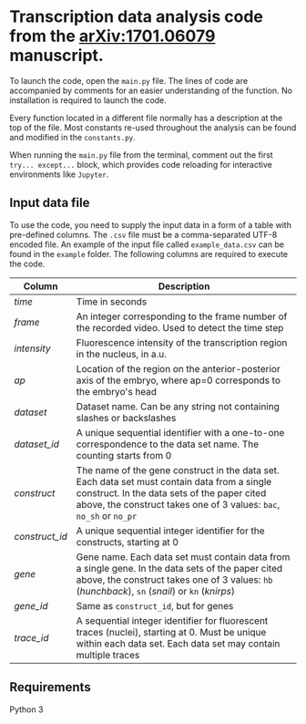 # Transcription data analysis code from the [arXiv:1701.06079](https://arxiv.org/abs/1701.06079) manuscript.

To launch the code, open the `main.py` file. The lines of code are accompanied by comments for an easier understanding of the function. No installation is required to launch the code.

Every function located in a different file normally has a description at the top of the file. Most constants re-used throughout the analysis can be found and modified in the `constants.py`.

When running the `main.py` file from the terminal, comment out the first `try... except...` block, which provides code reloading for interactive environments like `Jupyter`.

## Input data file

To use the code, you need to supply the input data in a form of a table with pre-defined columns. The `.csv` file must be a comma-separated UTF-8 encoded file. An example of the input file called `example_data.csv` can be found in the `example` folder. The following columns are required to execute the code.

|Column | Description|
--- | ---
*time* | Time in seconds
*frame* | An integer corresponding to the frame number of the recorded video. Used to detect the time step
*intensity* | Fluorescence intensity of the transcription region in the nucleus, in a.u.
*ap* | Location of the region on the anterior-posterior axis of the embryo, where ap=0 corresponds to the embryo's head
*dataset* | Dataset name. Can be any string not containing slashes or backslashes
*dataset_id* | A unique sequential identifier with a one-to-one correspondence to the data set name. The counting starts from 0
*construct* | The name of the gene construct in the data set. Each data set must contain data from a single construct. In the data sets of the paper cited above, the construct takes one of 3 values: `bac`, `no_sh` or `no_pr`
*construct_id* | A unique sequential integer identifier for the constructs, starting at 0
*gene* | Gene name. Each data set must contain data from a single gene. In the data sets of the paper cited above, the construct takes one of 3 values: `hb` (*hunchback*), `sn` (*snail*) or `kn` (*knirps*)
*gene_id* | Same as `construct_id`, but for genes
*trace_id* | A sequential integer identifier for fluorescent traces (nuclei), starting at 0. Must be unique within each data set. Each data set may contain multiple traces

<!-- *nc* | Nuclear cycle, in which the current frame is recorded. An individual trace can span over multiple nuclear cycles. Only values in the range from 11 to 14 are processed in the code -->

## Requirements

Python 3





